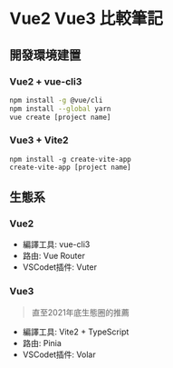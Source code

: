 # Vue2 Vue3 比較筆記

## 開發環境建置

### Vue2 + vue-cli3
``` bash
npm install -g @vue/cli
npm install --global yarn
vue create [project name]
```

### Vue3 + Vite2
```
npm install -g create-vite-app
create-vite-app [project name]
```


## 生態系

### Vue2
* 編譯工具: vue-cli3
* 路由: Vue Router 
* VSCodet插件: Vuter


### Vue3
> 直至2021年底生態圈的推薦

* 編譯工具: Vite2 + TypeScript
* 路由: Pinia
* VSCodet插件: Volar
